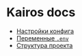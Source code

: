 # Kairos docs

- [Настройки конфига](./config_settings.md)
- [Переменные `.env`](./dotenv_variables.md)
- [Структура проекта](./structure.md)